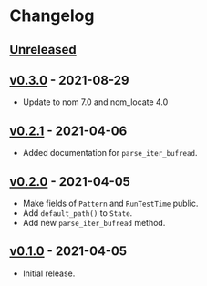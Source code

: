 # Changelog

## [Unreleased]

## [v0.3.0] - 2021-08-29

* Update to nom 7.0 and nom_locate 4.0

## [v0.2.1] - 2021-04-06

* Added documentation for `parse_iter_bufread`.

## [v0.2.0] - 2021-04-05

* Make fields of `Pattern` and `RunTestTime` public.
* Add `default_path()` to `State`.
* Add new `parse_iter_bufread` method.

## [v0.1.0] - 2021-04-05

* Initial release.

[Unreleased]: https://github.com/adamgreig/svf/compare/v0.3.0...HEAD
[v0.3.0]: https://github.com/adamgreig/svf/compare/v0.2.1...v0.3.0
[v0.2.1]: https://github.com/adamgreig/svf/compare/v0.2.0...v0.2.1
[v0.2.0]: https://github.com/adamgreig/svf/compare/v0.1.0...v0.2.0
[v0.1.0]: https://github.com/adamgreig/svf/tree/v0.1.0
